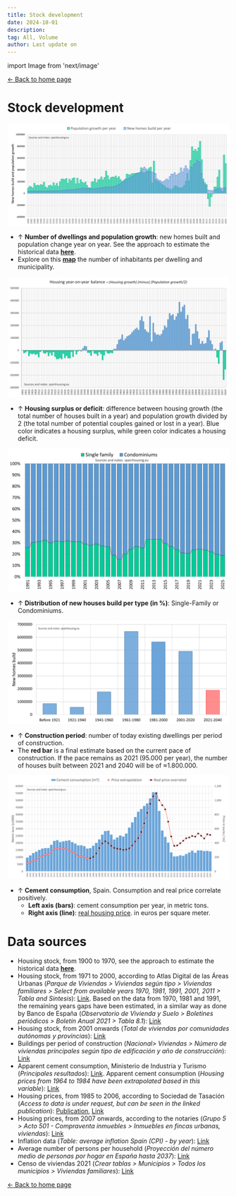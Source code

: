```yaml
---
title: Stock development
date: 2024-10-01
description:
tag: All, Volume
author: Last update on
---
```


import Image from 'next/image'

<div class="meta-line"><a class="meta-back" href="/">← Back to home page</a></div>

# Stock development

[![Número de viviendas](/images/stockyearly.png)](/images/stockyearly.png)

- ↑ **Number of dwellings and population growth**: new homes built and population change year on year. See the approach to estimate the historical data **[here](stocknotes)**.
- Explore on this **[map](housescarcity)** the number of inhabitants per dwelling and municipality.

[![Estoc y balance de viviendas](/images/stockbalance.png)](/images/stockbalance.png)

- ↑ **Housing surplus or deficit**: difference between housing growth (the total number of houses built in a year) and population growth divided by 2 (the total number of potential couples gained or lost in a year). Blue color indicates a housing surplus, while green color indicates a housing deficit.

[![Tipo de vivienda](/images/typehouse.png)](/images/typehouse.png)

- ↑ **Distribution of new houses build per type (in %)**: Single-Family or Condominiums.

[![Antiguedad de las viviendas](/images/stockperiods.png)](/images/stockperiods.png)

- ↑ **Construction period**: number of today existing dwellings per period of construction.
- The **red bar** is a final estimate based on the current pace of construction. If the pace remains as 2021 (95.000 per year), the number of houses built between 2021 and 2040 will be of ≈1.800.000.

[![Consumo de cemento](/images/cement.png)](/images/cement.png)

- ↑ **Cement consumption**, Spain. Consumption and real price correlate positively.
  - **Left axis (bars)**: cement consumption per year, in metric tons.
  - **Right axis (line)**: [real housing price](realprice). in euros per square meter.

# Data sources

- Housing stock, from 1900 to 1970, see the approach to estimate the historical data **[here](stocknotes)**.
- Housing stock, from 1971 to 2000, according to Atlas Digital de las Áreas Urbanas (_Parque de Viviendas > Viviendas según tipo > Viviendas familiares > Select from available years 1970, 1981, 1991, 2001, 2011 > Tabla and Sintesis_): [Link](https://atlasau.mitma.gob.es/#c=indicator&view=map1). Based on the data from 1970, 1981 and 1991, the remaining years gaps have been estimated, in a similar way as done by Banco de España (_Observatorio de Vivienda y Suelo > Boletines periódicos > Boletín Anual 2021 > Tabla 8.1_): [Link](https://www.mivau.gob.es/urbanismo-y-suelo/suelo/observatorio-de-vivienda-y-suelo)
- Housing stock, from 2001 onwards (_Total de viviendas por comunidades autónomas y provincias_): [Link](https://apps.fomento.gob.es/BoletinOnline2/?nivel=2&orden=33000000)
- Buildings per period of construction (_Nacional> Viviendas > Número de viviendas principales según tipo de edificación y año de construcción_): [Link](https://www.ine.es/dyngs/INEbase/es/operacion.htm?c=Estadistica_C&cid=1254736176952&menu=resultados&idp=1254735572981)
- Apparent cement consumption, Ministerio de Industria y Turismo (_Principales resultados_): [Link](https://industria.gob.es/es-es/estadisticas/paginas/estadistica-cemento.aspx). Apparent cement consumption (_Housing prices from 1964 to 1984 have been extrapolated based in this variable_): [Link](https://tematicas.org/sintesis-economica/indicadores-de-produccion-y-demanda-nacional/consumo-aparente-de-cemento/)
- Housing prices, from 1985 to 2006, according to Sociedad de Tasación (_Access to data is under request, but can be seen in the linked publication_): [Publication](https://www.st-tasacion.es/ext/pdf/estudios/sep19/2-Evolucion_de_Precios_de_Vivienda.pdf), [Link](https://www.st-tasacion.es/informe-de-tendencias-digital/)
- Housing prices, from 2007 onwards, according to the notaries (_Grupo 5 > Acto 501 - Compraventa inmuebles > Inmuebles en fincas urbanas, viviendas_): [Link](http://www.notariado.org/liferay/web/cien/estadisticas-al-completo)
- Inflation data (_Table: average inflation Spain (CPI) - by year_): [Link](https://www.inflation.eu/en/inflation-rates/spain/historic-inflation/cpi-inflation-spain.aspx)
- Average number of persons per household (_Proyección del número medio de personas por hogar en España hasta 2037_): [Link](https://www.epdata.es/proyeccion-numero-medio-personas-hogar-espana-2035/de078c7c-473a-4ade-bc1e-668b2a9677ae)
- Censo de viviendas 2021 (_Crear tablas > Municipios > Todos los municipios > Viviendas familiares_): [Link](https://www.ine.es/Censo2021/Inicio.do)

<div class="meta-line"><a class="meta-back" href="/">← Back to home page</a></div>
